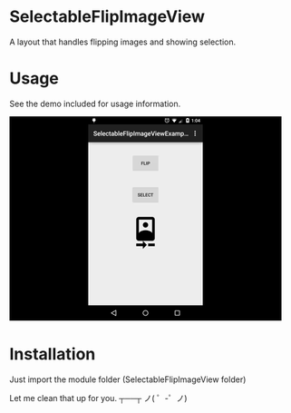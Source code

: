 # SelectableFlipImageView
A layout that handles flipping images and showing selection.

# Usage
See the demo included for usage information.

![Demo](/demo_anim.gif?raw=true "Demo")

# Installation
Just import the module folder (SelectableFlipImageView folder)


Let me clean that up for you.  ┬──┬ ノ( ゜-゜ノ)
